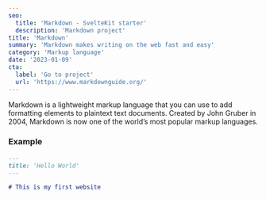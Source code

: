 ```yaml
---
seo:
  title: 'Markdown - SvelteKit starter'
  description: 'Markdown project'
title: 'Markdown'
summary: 'Markdown makes writing on the web fast and easy'
category: 'Markup language'
date: '2023-01-09'
cta:
  label: 'Go to project'
  url: 'https://www.markdownguide.org/'
---
```


Markdown is a lightweight markup language that you can use to add formatting elements to plaintext text documents. Created by John Gruber in 2004, Markdown is now one of the world’s most popular markup languages.

### Example

```markdown
---
title: 'Hello World'
---

# This is my first website
```
